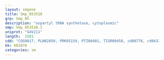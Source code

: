 ```yaml
---
layout: smgene
title: Smp_053510
grp: Smp_05
description: "aspartyl tRNA synthetase, cytoplasmic"
smp: Smp_053510.1
uniprot: "G4VJ11"
length:  1581
cdd: "COG0017, PLN02850, PRK05159, PTZ00401, TIGR00458, cd00776, cd04320, cl00268, cl09930, pfam00152, pfam01336"
kk: K01876
categories: sm
---
```

